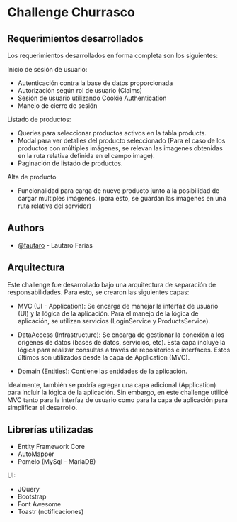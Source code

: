 
# Challenge Churrasco


## Requerimientos desarrollados

Los requerimientos desarrollados en forma completa son los siguientes:

Inicio de sesión de usuario:
- Autenticación contra la base de datos proporcionada
- Autorización según rol de usuario (Claims)
- Sesión de usuario utilizando Cookie Authentication
- Manejo de cierre de sesión


Listado de productos:

- Queries para seleccionar productos activos en la tabla products.
- Modal para ver detalles del producto seleccionado (Para el caso de los productos con múltiples imágenes, se relevan las imagenes obtenidas en la ruta relativa definida en el campo image).
- Paginación de listado de productos.


Alta de producto

- Funcionalidad para carga de nuevo producto junto a la posibilidad de cargar multiples imágenes. (para esto, se guardan las imagenes en una ruta relativa del servidor)
## Authors

- [@fautaro](https://www.github.com/fautaro) - Lautaro Farias


## Arquitectura

Este challenge fue desarrollado bajo una arquitectura de separación de responsabilidades. Para esto, se crearon las siguientes capas:

- MVC (UI - Application): Se encarga de manejar la interfaz de usuario (UI) y la lógica de la aplicación. Para el manejo de la lógica de aplicación, se utilizan servicios (LoginService y ProductsService). 

- DataAccess (Infrastructure): Se encarga de gestionar la conexión a los orígenes de datos (bases de datos, servicios, etc). Esta capa incluye la lógica para realizar consultas a través de repositorios e interfaces. Estos últimos son utilizados desde la capa de Application (MVC).

- Domain (Entities): Contiene las entidades de la aplicación.

Idealmente, también se podría agregar una capa adicional (Application) para incluir la lógica de la aplicación. Sin embargo, en este challenge utilicé MVC tanto para la interfaz de usuario como para la capa de aplicación para simplificar el desarrollo.


## Librerías utilizadas

- Entity Framework Core
- AutoMapper
- Pomelo (MySql - MariaDB)

UI:

- JQuery
- Bootstrap
- Font Awesome
- Toastr (notificaciones)
